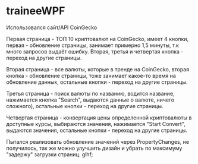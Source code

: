 # traineeWPF

Использовался сайт/API CoinGecko

Первая страница - ТОП 10 криптовалют на CoinGecko, имеет 4 кнопки, первая - обновление страницы, занимает примерно 1,5 минуты, т.к много запросов выдаёт ошибку. Вторая, третья и четвертая кнопка - переход на другие страницы.

Вторая страница - все валюты, которые в тренде на CoinGecko, вторая кнопка - обновление страницы, тоже занимает какое-то время на обновление данных, остальные кнопки - переход на другие страницы.

Третья страница - поиск валюты по названию, водится название, нажимается кнопка "Search", выдаются данные о валюте, ничего сложного), остальные кнопки - переход на другие страницы.

Четвертая страница - конвертация цены определенной криптовалюты в доступные курсы, выбираются значения, нажимается "Start Convert", выдаются значения, остальные кнопки - переход на другие страницы.

Пытался реализовать обновление значений через PropertyChanges, не получилось, так же можно улучшить дизайн и убрать по максимуму "задержу" загрузки страниц.
glhf;
